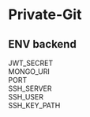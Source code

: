 # Private-Git

## ENV backend

JWT_SECRET<br /> 
MONGO_URI<br /> 
PORT<br /> 
SSH_SERVER<br /> 
SSH_USER<br /> 
SSH_KEY_PATH<br /> 


